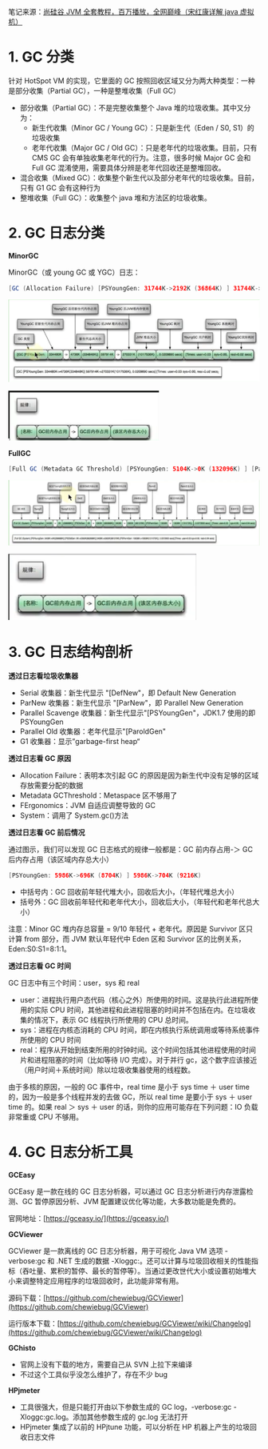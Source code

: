 笔记来源：[尚硅谷 JVM 全套教程，百万播放，全网巅峰（宋红康详解 java 虚拟机）](https://www.bilibili.com/video/BV1PJ411n7xZ)

# 1. GC 分类
针对 HotSpot VM 的实现，它里面的 GC 按照回收区域又分为两大种类型：一种是部分收集（Partial GC），一种是整堆收集（Full GC）

+ 部分收集（Partial GC）：不是完整收集整个 Java 堆的垃圾收集。其中又分为：
    - 新生代收集（Minor GC / Young GC）：只是新生代（Eden / S0, S1）的垃圾收集
    - 老年代收集（Major GC / Old GC）：只是老年代的垃圾收集。目前，只有 CMS GC 会有单独收集老年代的行为。注意，很多时候 Major GC 会和 Full GC 混淆使用，需要具体分辨是老年代回收还是整堆回收。
+ 混合收集（Mixed GC）：收集整个新生代以及部分老年代的垃圾收集。目前，只有 G1 GC 会有这种行为
+ 整堆收集（Full GC）：收集整个 java 堆和方法区的垃圾收集。

# 2. GC 日志分类
**MinorGC**

MinorGC（或 young GC 或 YGC）日志：

```java
[GC (Allocation Failure) [PSYoungGen: 31744K->2192K (36864K) ] 31744K->2200K (121856K), 0.0139308 secs] [Times: user=0.05 sys=0.01, real=0.01 secs]
```

![](images/395.png)

![](images/396.png)

**FullGC**

```java
[Full GC (Metadata GC Threshold) [PSYoungGen: 5104K->0K (132096K) ] [Par01dGen: 416K->5453K (50176K) ]5520K->5453K (182272K), [Metaspace: 20637K->20637K (1067008K) ], 0.0245883 secs] [Times: user=0.06 sys=0.00, real=0.02 secs]
```

![](images/397.png)

![](images/398.png)

# 3. GC 日志结构剖析
**透过日志看垃圾收集器**

+ Serial 收集器：新生代显示 "[DefNew"，即 Default New Generation
+ ParNew 收集器：新生代显示 "[ParNew"，即 Parallel New Generation
+ Parallel Scavenge 收集器：新生代显示"[PSYoungGen"，JDK1.7 使用的即 PSYoungGen
+ Parallel Old 收集器：老年代显示"[ParoldGen"
+ G1 收集器：显示”garbage-first heap“

**透过日志看 GC 原因**

+ Allocation Failure：表明本次引起 GC 的原因是因为新生代中没有足够的区域存放需要分配的数据
+ Metadata GCThreshold：Metaspace 区不够用了
+ FErgonomics：JVM 自适应调整导致的 GC
+ System：调用了 System.gc()方法

**透过日志看 GC 前后情况**

通过图示，我们可以发现 GC 日志格式的规律一般都是：GC 前内存占用-＞ GC 后内存占用（该区域内存总大小）

```java
[PSYoungGen: 5986K->696K (8704K) ] 5986K->704K (9216K)
```

+ 中括号内：GC 回收前年轻代堆大小，回收后大小，（年轻代堆总大小）
+ 括号外：GC 回收前年轻代和老年代大小，回收后大小，（年轻代和老年代总大小）

注意：Minor GC 堆内存总容量 = 9/10 年轻代 + 老年代。原因是 Survivor 区只计算 from 部分，而 JVM 默认年轻代中 Eden 区和 Survivor 区的比例关系，Eden:S0:S1=8:1:1。

**透过日志看 GC 时间**

GC 日志中有三个时间：user，sys 和 real

+ user：进程执行用户态代码（核心之外）所使用的时间。这是执行此进程所使用的实际 CPU 时间，其他进程和此进程阻塞的时间并不包括在内。在垃圾收集的情况下，表示 GC 线程执行所使用的 CPU 总时间。
+ sys：进程在内核态消耗的 CPU 时间，即在内核执行系统调用或等待系统事件所使用的 CPU 时间
+ real：程序从开始到结束所用的时钟时间。这个时间包括其他进程使用的时间片和进程阻塞的时间（比如等待 I/O 完成）。对于并行 gc，这个数字应该接近（用户时间＋系统时间）除以垃圾收集器使用的线程数。

由于多核的原因，一般的 GC 事件中，real time 是小于 sys time ＋ user time 的，因为一般是多个线程并发的去做 GC，所以 real time 是要小于 sys ＋ user time 的。如果 real ＞ sys ＋ user 的话，则你的应用可能存在下列问题：IO 负载非常重或 CPU 不够用。

# 4. GC 日志分析工具
**GCEasy**

GCEasy 是一款在线的 GC 日志分析器，可以通过 GC 日志分析进行内存泄露检测、GC 暂停原因分析、JVM 配置建议优化等功能，大多数功能是免费的。

官网地址：[https://gceasy.io/](https://gceasy.io/)

**GCViewer**

GCViewer 是一款离线的 GC 日志分析器，用于可视化 Java VM 选项 -verbose:gc 和 .NET 生成的数据 -Xloggc:<file>。还可以计算与垃圾回收相关的性能指标（吞吐量、累积的暂停、最长的暂停等）。当通过更改世代大小或设置初始堆大小来调整特定应用程序的垃圾回收时，此功能非常有用。

源码下载：[https://github.com/chewiebug/GCViewer](https://github.com/chewiebug/GCViewer)

运行版本下载：[https://github.com/chewiebug/GCViewer/wiki/Changelog](https://github.com/chewiebug/GCViewer/wiki/Changelog)

**GChisto**

+ 官网上没有下载的地方，需要自己从 SVN 上拉下来编译
+ 不过这个工具似乎没怎么维护了，存在不少 bug

**HPjmeter**

+ 工具很强大，但是只能打开由以下参数生成的 GC log，-verbose:gc -Xloggc:gc.log。添加其他参数生成的 gc.log 无法打开
+ HPjmeter 集成了以前的 HPjtune 功能，可以分析在 HP 机器上产生的垃圾回收日志文件

